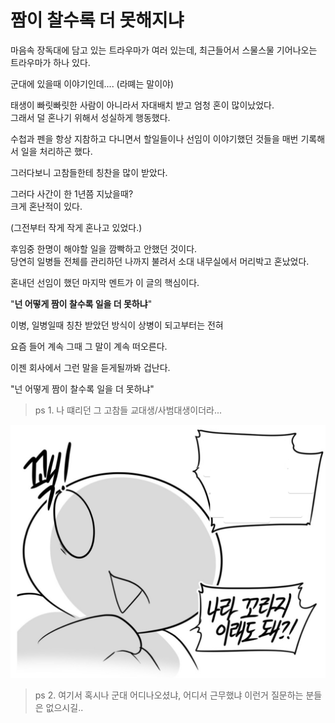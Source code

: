 # 짬이 찰수록 더 못해지냐

마음속 장독대에 담고 있는 트라우마가 여러 있는데, 최근들어서 스물스물 기어나오는 트라우마가 하나 있다.  
  
군대에 있을때 이야기인데.... (라뗴는 말이야)  
  
태생이 빠릿빠릿한 사람이 아니라서 자대배치 받고 엄청 혼이 많이났었다.  
그래서 덜 혼나기 위해서 성실하게 행동했다.  
  
수첩과 펜을 항상 지참하고 다니면서 할일들이나 선임이 이야기했던 것들을 매번 기록해서 일을 처리하곤 했다.  
  
그러다보니 고참들한테 칭찬을 많이 받았다.  
  
그러다 사간이 한 1년쯤 지났을때?  
크게 혼난적이 있다.  
  
(그전부터 작게 작게 혼나고 있었다.)  
  
후임중 한명이 해야할 일을 깜빡하고 안했던 것이다.  
당연히 일병들 전체를 관리하던 나까지 불려서 소대 내무실에서 머리박고 혼났었다.  
  
혼내던 선임이 했던 마지막 멘트가 이 글의 핵심이다.  
  
"**넌 어떻게 짬이 찰수록 일을 더 못하냐**"  
  

이병, 일병일때 칭찬 받았던 방식이 상병이 되고부터는 전혀 


요즘 들어 계속 그때 그 말이 계속 떠오른다.  
  
이젠 회사에서 그런 말을 듣게될까봐 겁난다.  
  
"넌 어떻게 짬이 찰수록 일을 더 못하냐"  

> ps 1. 나 떄리던 그 고참들 교대생/사범대생이더라...

![나라꼬라지](./iages/../images/나라꼬라지.png)

> ps 2. 여기서 혹시나 군대 어디나오셨냐, 어디서 근무했냐 이런거 질문하는 분들은 없으시길..